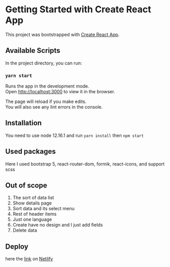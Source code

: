 # Getting Started with Create React App

This project was bootstrapped with [Create React App](https://github.com/facebook/create-react-app).

## Available Scripts

In the project directory, you can run:

### `yarn start`

Runs the app in the development mode.\
Open [http://localhost:3000](http://localhost:3000) to view it in the browser.

The page will reload if you make edits.\
You will also see any lint errors in the console.

## Installation
You need to use node 12.16.1 and run `yarn install` then `npm start`

## Used packages
Here I used bootstrap 5, react-router-dom, formik, react-icons, and support scss

## Out of scope
1. The sort of data list
2. Show details page
3. Sort data and its select menu
4. Rest of header items
5. Just one language
6. Create have no design and I just add fields
7. Delete data

## Deploy
here the [link](https://trusting-ardinghelli-caf9ec.netlify.app/) on [Netlify](https://www.netlify.com/)
